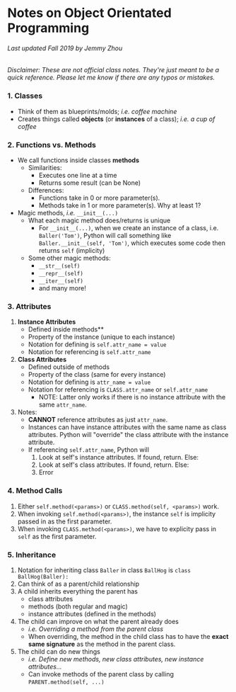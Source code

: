 # Notes on Object Orientated Programming
###### Last updated Fall 2019 by Jemmy Zhou

*Disclaimer: These are not official class notes. They're just meant to be a quick reference. Please let me know if there are any typos or mistakes.*

### 1. Classes

- Think of them as blueprints/molds; *i.e. coffee machine*
- Creates things called **objects** (or **instances** of a class); *i.e. a cup of coffee*

### 2. Functions vs. Methods

- We call functions inside classes **methods**
    - Similarities:
        - Executes one line at a time
        - Returns some result (can be None)
    - Differences:
        - Functions take in 0 or more parameter(s).
        - Methods take in 1 or more parameter(s). Why at least 1?
- Magic methods, *i.e.* `__init__(...)`
    - What each magic method does/returns is unique
        - For `__init__(...)`, when we create an instance of a class, i.e. `Baller('Tom')`, Python will call something like `Baller.__init__(self, 'Tom')`, which executes some code then returns `self` (implicity)
    - Some other magic methods:
        - `__str__(self)`
        - `__repr__(self)`
        - `__iter__(self)`
        - and many more!

### 3. Attributes

1. **Instance Attributes**
    - Defined inside methods**
    - Property of the instance (unique to each instance)
    - Notation for defining is `self.attr_name = value`
    - Notation for referencing is `self.attr_name`
2. **Class Attributes**
    - Defined outside of methods
    - Property of the class (same for every instance)
    - Notation for defining is `attr_name = value`
    - Notation for referencing is `CLASS.attr_name` or `self.attr_name`
        - NOTE: Latter only works if there is no instance attribute with the same `attr_name`.
3. Notes:
    - **CANNOT** reference attributes as just `attr_name`.
    - Instances can have instance attributes with the same name as class attributes. Python will "override" the class attribute with the instance attribute.
    - If referencing `self.attr_name`, Python will
        1. Look at self's instance attributes. If found, return. Else:
        2. Look at self's class attributes. If found, return. Else:
        3. Error

### 4. Method Calls

1. Either `self.method(<params>)` or `CLASS.method(self, <params>)` work.
2. When invoking `self.method(<params>)`, the instance `self` is implicity passed in as the first parameter.
3. When invoking `CLASS.method(<params>)`, we have to explicity pass in `self` as the first parameter.

### 5. Inheritance

1. Notation for inheriting class `Baller` in class `BallHog` is `class BallHog(Baller):`
2. Can think of as a parent/child relationship
3. A child inherits everything the parent has
    - class attributes
    - methods (both regular and magic)
    - instance attributes (defined in the methods)
4. The child can improve on what the parent already does
    - *i.e. Overriding a method from the parent class*
    - When overriding, the method in the child class has to have the **exact same signature** as the method in the parent class.
5. The child can do new things
    - *i.e. Define new methods, new class attributes, new instance attributes...*
    - Can invoke methods of the parent class by calling `PARENT.method(self, ...)`
